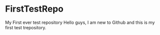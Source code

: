 # FirstTestRepo
My First ever test repository
Hello guys, I am new to Github and this is my first test trepository. 
